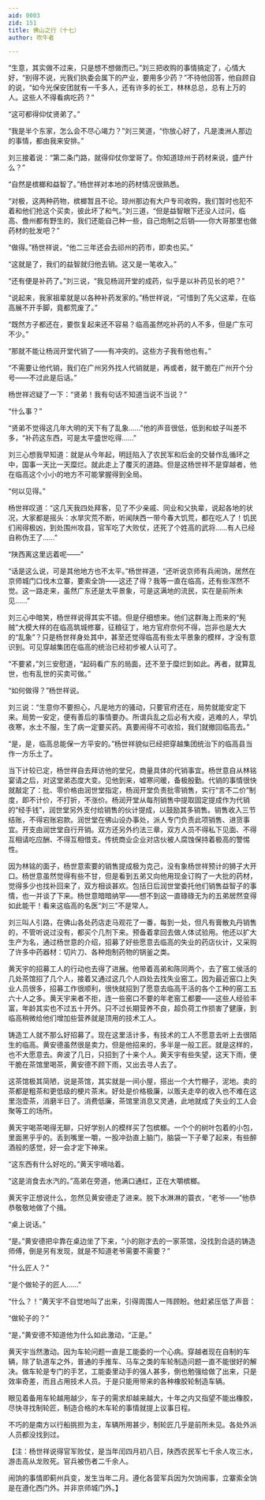 ```yaml
---
aid: 0003
zid: 151
title: 佛山之行（十七）
author: 吹牛者

---
```




  “生意，其实做不过来，只是想不想做而已。”刘三把收购的事情搞定了，心情大好，“别得不说，光我们执委会属下的产业，要用多少药？”不待他回答，他自顾自的说，“如今光保安团就有一千多人，还有许多的长工，林林总总，总有上万的人。这些人不得看病吃药？”

  “这可都得仰仗贤弟了。”

  “我是半个东家，怎么会不尽心竭力？”刘三笑道，“你放心好了，凡是澳洲人那边的事情，都由我来安排。”

  刘三接着说：“第二条门路，就得仰仗你堂哥了。你知道琼州于药材来说，盛产什么？”

  “自然是槟榔和益智了。”杨世祥对本地的药材情况很熟悉。

  “对极，这两种药物，槟榔暂且不论。琼州那边有大户专司收购，我们暂时也犯不着和他们抢这个买卖，彼此坏了和气。”刘三道，“但是益智眼下还没人过问，临高、儋州都有野生的，我们还能自己种一些，自己炮制之后销——你大哥那里也做药材的批发吧？”

  “做得。”杨世祥说，“他二三年还会去祁州的药市，即卖也买。”

  “这就是了，我们的益智就归他去销。这又是一笔收入。”

  “还有便是补药了。”刘三说，“我见杨润开堂的成药，似乎是以补药见长的吧？”

  “说起来，我家祖辈就是以各种补药发家的。”杨世祥说，“可惜到了先父这辈，在临高展不开手脚，竟都荒废了。”

  “既然方子都还在，要恢复起来还不容易？临高虽然吃补药的人不多，但是广东可不少。”

  “那就不能让杨润开堂代销了——有冲突的。这些方子我有他也有。”

  “不需要让他代销，我们在广州另外找人代销就是，再或者，就干脆在广州开个分号——不过此是后话。”

  杨世祥迟疑了一下：“贤弟！我有句话不知道当说不当说？”

  “什么事？”

  “贤弟不觉得这几年大明的天下有了乱象……”他的声音很低，低到和蚊子叫差不多，“补药这东西，可是太平盛世吃得……”

  刘三心想我早知道：就是从今年起，明廷陷入了农民军和后金的交替作乱循环之中，国事一天比一天糜烂。就此走上了覆灭的道路。但是这杨世祥不是穿越者，他在临高这个小小的地方不可能掌握得到全局。

  “何以见得。”

  杨世祥叹道：“这几天我四处拜客，见了不少亲戚、同业和父执辈，说起各地的状况，大家都是摇头：水旱灾荒不断，听闻陕西一带今春大饥荒，都在吃人了！饥民们闹得极凶，到处围州攻县，官军吃了大败仗，还死了个姓高的武将……有人已经自称伪王了……”

  “陕西离这里远着呢——”

  “话是这么说，可是其他地方也不太平。”杨世祥道，“还听说京师有兵闹饷，居然在京师城门口伐木立寨，要索全饷——这还了得？我等一直在临高，还有些浑然不觉。这一路走来，虽然广东还是太平景象，可是这满地的流民，实在是前所未见……”

  刘三心中暗笑，杨世祥说得其实不错。但是仔细想来。他们这群海上而来的“髡贼”大模大样的在临高筑城修寨，征粮征丁，地方官府奈何不得，岂非也是大大的“乱象”？只是杨世祥身处其中，甚至还觉得临高有些太平景象的模样，才没有意识到。可见穿越集团在临高的统治已经初步被人认可了。

  “不要紧，”刘三安慰道，“起码看广东的局面，还不至于糜烂到如此。再者，就算乱世，也有乱世的买卖可做。”

  “如何做得？”杨世祥说。

  刘三说：“生意你不要担心，凡是地方的骚动，只要官府还在，局势就能安定下来。局势一安定，便有善后的事情要办。所谓兵乱之后必有大疫，逃难的人，早饥夜寒，水土不服，生了病一定要买药。真要闹得不可收拾，我们就撤回临高去。”

  “是，是，临高总能保一方平安的。”杨世祥貌似已经把穿越集团统治下的临高县当作一方乐土了。

  当下计较已定，杨世祥自去拜访他的堂兄，商量具体的代销事宜。杨世意自从林铭宴请之后，对这堂弟态度大变。见他到来，嘘寒问暖，备极殷勤。代销的事情很快就敲定了：批、零价格由润世堂指定，杨润开堂负责批零销售，实行“言不二价”制度，即不计价，不打折，不涨价。杨润开堂从每剂销售中提取固定提成作为代销的“经手钱”，润世堂另外支付给销售的伙计提成，以鼓励其多销售。销售收入三节结账，不得宕账宕款。润世堂在佛山设办事处，派人专门负责此项销售、进货事宜。开支由润世堂自行开销。双方还另外约法三章，双方人员不得私下见面、不得互相请吃应酬、不得互相借支。传统商业企业对店伙被人腐蚀保持着极高的警惕性。

  因为林铭的面子，杨世意索要的销售提成极为克己，没有象杨世祥预计的狮子大开口。杨世意虽然觉得有些不甘，但是看到五弟又向他用现金订购了一大批的药材，觉得多少也找补回来了，双方相谈甚欢。包括日后润世堂委托他们销售益智子的事情，也一并谈了下来。杨世意暗暗纳罕——想不到这一直碌碌无为的五弟居然变得如此能干！看来这临高的名医“刘三”不是常人。

  刘三叫人引路，在佛山各处药店走马观花了一番，每到一处，但凡有膏散丸丹销售的，不管听说过没有，都买个几剂下来。预备着拿回去做人体试验用。他还以扩大生产为名，通过杨世意的介绍，招募了好些愿意去临高的失业的药店伙计，又采购了许多中药器材：切片刀、各种炮制药物的锅釜之类。

  黄天宇的招募工人的行动也去得了进展。他带着高弟和陈同两个，去了窑工侯活的几处茶馆招了几个人，接着又通过这几个人四处去找失业窑工。因为最近窑口上失业人员很多，招募工作很顺利，很快就招到了愿意去临高干活的各个工种的窑工五六十人之多。黄天宇来者不拒，连一些窑口不要的年老窑工都要——这些人经验丰富，年龄其实也不过五十开外。只不过长期营养不良，超负荷工作损害了健康，到临高稍微给他们增加些营养就是顶用的技术工人。

  铸造工人就不那么好招募了。现在这里活计多，有技术的工人不愿意去听上去很陌生的临高。黄安德虽然很是卖力，但是他招来的，多半是一般工匠。就是这样的，也不大愿意去。奔波了几日，只招到了十来个人。黄天宇有些失望，这天下雨，便干脆在茶馆里喝茶，黄安德不顾下雨，又出去寻人去了。

  这茶馆极其简陋，说是茶馆，其实就是一间小屋，搭出一个大竹棚子，泥地。卖的茶都是粗茶和更低级的梗片茶末。好处是价格极廉，以贩夫走卒的收入也不难在这里泡壶茶，消磨半日了。消费低廉，茶馆里消息又灵通，此地就成了失业的工人会聚等工的场所。

  黄天宇喝茶喝得无聊，只好学别人的模样买了包槟榔。一个个的树叶包着的小包，里面黑乎乎的。丢到嘴里一嚼，一股冲劲直上脑门，脑袋一下子晕了起来，有些醉酒般的感觉，好一会才定下神来。

  “这东西有什么好吃的。”黄天宇嘀咕着。

  “这是消食去水汽的。”高弟在旁道，他满口通红，正在大嚼槟榔。

  黄天宇正想说什么，忽然见黄安德走了进来。脱下水淋淋的蓑衣，“老爷——”他恭恭敬敬地做了个揖。

  “桌上说话。”

  “是。”黄安德把伞靠在桌边坐了下来，“小的刚才去的一家茶馆，没找到合适的铸造师傅，倒是另有发现，就是不知道老爷需要不需要？”

  “什么匠人？”

  “是个做轮子的匠人……”

  “什么？！”黄天宇不自觉地叫了出来，引得周围人一阵顾盼。他赶紧压低了声音：

  “做轮子的？”

  “是，”黄安德不知道他为什么如此激动，“正是。”

  黄天宇当然激动。因为车轮问题一直是工能委的一个心病。穿越者现在自制的车辆，除了轨道车之外，普通的手推车、马车之类的车轮制造问题一直不能很好的解决。做车轮是专门的手艺，工能委里动手的强人甚多，倒也勉强给做了出来，只是效率奇差，而且占用技术人员。于是只能用带来的各种橡胶轮制造车辆。

  眼见着备用车轮越用越少，车子的需求却越来越大，十年之内又指望不能出橡胶，尽快寻找制轮匠，制造合格的木车轮的事情就提上议事日程。

  不巧的是南方以行船挑担为主，车辆所用甚少，制轮匠几乎是前所未见。各处外派人员都没找到过。

  【注：杨世祥说得官军败仗，是当年闰四月初八日，陕西农民军七千余人攻三水，游击高从龙败死。官兵被伤者二千余人。

  闹饷的事情即蓟州兵变，发生当年二月。遵化各营军兵因为欠饷闹事，立寨索全饷是在遵化西门外。并非京师城门外。】



